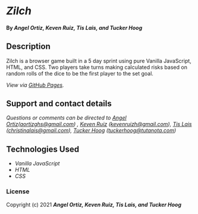 # _Zilch_

#### By _**Angel Ortiz, Keven Ruiz, Tis Lais, and Tucker Hoog**_ 

## Description

Zilch is a browser game built in a 5 day sprint using pure Vanilla JavaScript, HTML, and CSS. Two players take turns making calculated risks based on random rolls of the dice to be the first player to the set goal. 


_View via [GitHub Pages](https://tislais.github.io/zilch/)._


## Support and contact details

_Questions or comments can be directed to [Angel Ortiz](https://github.com/AngelDOrtiz)(aortizghs@gmail.com) , [Keven Ruiz](https://github.com/kevenruiz) (kevenruizh@gmail.com), [Tis Lais](https://github.com/tislais) (christinalais@gmail.com), [Tucker Hoog](https://github.com/grahf0085) (tuckerhoog@tutanota.com)_


## Technologies Used
* _Vanilla JavaScript_
* _HTML_
* _CSS_

### License

Copyright (c) 2021 **_Angel Ortiz, Keven Ruiz, Tis Lais, and Tucker Hoog_**
